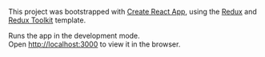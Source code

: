 This project was bootstrapped with [Create React App](https://github.com/facebook/create-react-app), using the [Redux](https://redux.js.org/) and [Redux Toolkit](https://redux-toolkit.js.org/) template.

Runs the app in the development mode.<br />
Open [http://localhost:3000](http://localhost:3000) to view it in the browser.
